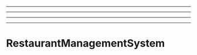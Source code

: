 ----------------
----------------------------------------------------------------------------------------------------
----------------------------------------------------------------------------------------------------
----------------------------------------------------------------------------------------------------
# RestaurantManagementSystem
